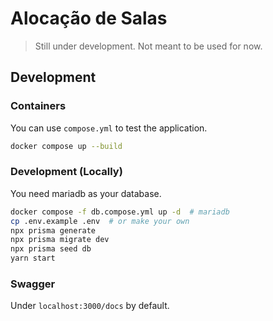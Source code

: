 # Alocação de Salas

> Still under development. Not meant to be used for now.

## Development

### Containers

You can use `compose.yml` to test the application.

```bash
docker compose up --build
```

### Development (Locally)

You need mariadb as your database.

```bash
docker compose -f db.compose.yml up -d  # mariadb
cp .env.example .env  # or make your own
npx prisma generate
npx prisma migrate dev
npx prisma seed db
yarn start
```

### Swagger

Under `localhost:3000/docs` by default.
